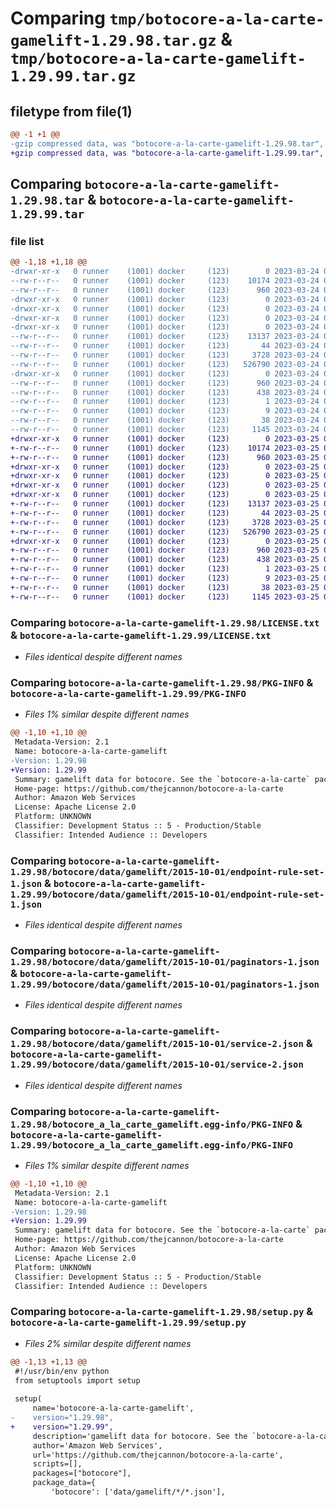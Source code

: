 # Comparing `tmp/botocore-a-la-carte-gamelift-1.29.98.tar.gz` & `tmp/botocore-a-la-carte-gamelift-1.29.99.tar.gz`

## filetype from file(1)

```diff
@@ -1 +1 @@
-gzip compressed data, was "botocore-a-la-carte-gamelift-1.29.98.tar", last modified: Fri Mar 24 01:24:25 2023, max compression
+gzip compressed data, was "botocore-a-la-carte-gamelift-1.29.99.tar", last modified: Sat Mar 25 01:22:48 2023, max compression
```

## Comparing `botocore-a-la-carte-gamelift-1.29.98.tar` & `botocore-a-la-carte-gamelift-1.29.99.tar`

### file list

```diff
@@ -1,18 +1,18 @@
-drwxr-xr-x   0 runner    (1001) docker     (123)        0 2023-03-24 01:24:25.025997 botocore-a-la-carte-gamelift-1.29.98/
--rw-r--r--   0 runner    (1001) docker     (123)    10174 2023-03-24 01:24:24.000000 botocore-a-la-carte-gamelift-1.29.98/LICENSE.txt
--rw-r--r--   0 runner    (1001) docker     (123)      960 2023-03-24 01:24:25.025997 botocore-a-la-carte-gamelift-1.29.98/PKG-INFO
-drwxr-xr-x   0 runner    (1001) docker     (123)        0 2023-03-24 01:24:25.025997 botocore-a-la-carte-gamelift-1.29.98/botocore/
-drwxr-xr-x   0 runner    (1001) docker     (123)        0 2023-03-24 01:24:25.025997 botocore-a-la-carte-gamelift-1.29.98/botocore/data/
-drwxr-xr-x   0 runner    (1001) docker     (123)        0 2023-03-24 01:24:25.025997 botocore-a-la-carte-gamelift-1.29.98/botocore/data/gamelift/
-drwxr-xr-x   0 runner    (1001) docker     (123)        0 2023-03-24 01:24:25.025997 botocore-a-la-carte-gamelift-1.29.98/botocore/data/gamelift/2015-10-01/
--rw-r--r--   0 runner    (1001) docker     (123)    13137 2023-03-24 01:23:57.000000 botocore-a-la-carte-gamelift-1.29.98/botocore/data/gamelift/2015-10-01/endpoint-rule-set-1.json
--rw-r--r--   0 runner    (1001) docker     (123)       44 2023-03-24 01:23:57.000000 botocore-a-la-carte-gamelift-1.29.98/botocore/data/gamelift/2015-10-01/examples-1.json
--rw-r--r--   0 runner    (1001) docker     (123)     3728 2023-03-24 01:23:57.000000 botocore-a-la-carte-gamelift-1.29.98/botocore/data/gamelift/2015-10-01/paginators-1.json
--rw-r--r--   0 runner    (1001) docker     (123)   526790 2023-03-24 01:23:57.000000 botocore-a-la-carte-gamelift-1.29.98/botocore/data/gamelift/2015-10-01/service-2.json
-drwxr-xr-x   0 runner    (1001) docker     (123)        0 2023-03-24 01:24:25.025997 botocore-a-la-carte-gamelift-1.29.98/botocore_a_la_carte_gamelift.egg-info/
--rw-r--r--   0 runner    (1001) docker     (123)      960 2023-03-24 01:24:24.000000 botocore-a-la-carte-gamelift-1.29.98/botocore_a_la_carte_gamelift.egg-info/PKG-INFO
--rw-r--r--   0 runner    (1001) docker     (123)      438 2023-03-24 01:24:25.000000 botocore-a-la-carte-gamelift-1.29.98/botocore_a_la_carte_gamelift.egg-info/SOURCES.txt
--rw-r--r--   0 runner    (1001) docker     (123)        1 2023-03-24 01:24:24.000000 botocore-a-la-carte-gamelift-1.29.98/botocore_a_la_carte_gamelift.egg-info/dependency_links.txt
--rw-r--r--   0 runner    (1001) docker     (123)        9 2023-03-24 01:24:24.000000 botocore-a-la-carte-gamelift-1.29.98/botocore_a_la_carte_gamelift.egg-info/top_level.txt
--rw-r--r--   0 runner    (1001) docker     (123)       38 2023-03-24 01:24:25.025997 botocore-a-la-carte-gamelift-1.29.98/setup.cfg
--rw-r--r--   0 runner    (1001) docker     (123)     1145 2023-03-24 01:24:24.000000 botocore-a-la-carte-gamelift-1.29.98/setup.py
+drwxr-xr-x   0 runner    (1001) docker     (123)        0 2023-03-25 01:22:48.471911 botocore-a-la-carte-gamelift-1.29.99/
+-rw-r--r--   0 runner    (1001) docker     (123)    10174 2023-03-25 01:22:48.000000 botocore-a-la-carte-gamelift-1.29.99/LICENSE.txt
+-rw-r--r--   0 runner    (1001) docker     (123)      960 2023-03-25 01:22:48.471911 botocore-a-la-carte-gamelift-1.29.99/PKG-INFO
+drwxr-xr-x   0 runner    (1001) docker     (123)        0 2023-03-25 01:22:48.467911 botocore-a-la-carte-gamelift-1.29.99/botocore/
+drwxr-xr-x   0 runner    (1001) docker     (123)        0 2023-03-25 01:22:48.467911 botocore-a-la-carte-gamelift-1.29.99/botocore/data/
+drwxr-xr-x   0 runner    (1001) docker     (123)        0 2023-03-25 01:22:48.467911 botocore-a-la-carte-gamelift-1.29.99/botocore/data/gamelift/
+drwxr-xr-x   0 runner    (1001) docker     (123)        0 2023-03-25 01:22:48.471911 botocore-a-la-carte-gamelift-1.29.99/botocore/data/gamelift/2015-10-01/
+-rw-r--r--   0 runner    (1001) docker     (123)    13137 2023-03-25 01:22:12.000000 botocore-a-la-carte-gamelift-1.29.99/botocore/data/gamelift/2015-10-01/endpoint-rule-set-1.json
+-rw-r--r--   0 runner    (1001) docker     (123)       44 2023-03-25 01:22:12.000000 botocore-a-la-carte-gamelift-1.29.99/botocore/data/gamelift/2015-10-01/examples-1.json
+-rw-r--r--   0 runner    (1001) docker     (123)     3728 2023-03-25 01:22:12.000000 botocore-a-la-carte-gamelift-1.29.99/botocore/data/gamelift/2015-10-01/paginators-1.json
+-rw-r--r--   0 runner    (1001) docker     (123)   526790 2023-03-25 01:22:12.000000 botocore-a-la-carte-gamelift-1.29.99/botocore/data/gamelift/2015-10-01/service-2.json
+drwxr-xr-x   0 runner    (1001) docker     (123)        0 2023-03-25 01:22:48.471911 botocore-a-la-carte-gamelift-1.29.99/botocore_a_la_carte_gamelift.egg-info/
+-rw-r--r--   0 runner    (1001) docker     (123)      960 2023-03-25 01:22:48.000000 botocore-a-la-carte-gamelift-1.29.99/botocore_a_la_carte_gamelift.egg-info/PKG-INFO
+-rw-r--r--   0 runner    (1001) docker     (123)      438 2023-03-25 01:22:48.000000 botocore-a-la-carte-gamelift-1.29.99/botocore_a_la_carte_gamelift.egg-info/SOURCES.txt
+-rw-r--r--   0 runner    (1001) docker     (123)        1 2023-03-25 01:22:48.000000 botocore-a-la-carte-gamelift-1.29.99/botocore_a_la_carte_gamelift.egg-info/dependency_links.txt
+-rw-r--r--   0 runner    (1001) docker     (123)        9 2023-03-25 01:22:48.000000 botocore-a-la-carte-gamelift-1.29.99/botocore_a_la_carte_gamelift.egg-info/top_level.txt
+-rw-r--r--   0 runner    (1001) docker     (123)       38 2023-03-25 01:22:48.471911 botocore-a-la-carte-gamelift-1.29.99/setup.cfg
+-rw-r--r--   0 runner    (1001) docker     (123)     1145 2023-03-25 01:22:48.000000 botocore-a-la-carte-gamelift-1.29.99/setup.py
```

### Comparing `botocore-a-la-carte-gamelift-1.29.98/LICENSE.txt` & `botocore-a-la-carte-gamelift-1.29.99/LICENSE.txt`

 * *Files identical despite different names*

### Comparing `botocore-a-la-carte-gamelift-1.29.98/PKG-INFO` & `botocore-a-la-carte-gamelift-1.29.99/PKG-INFO`

 * *Files 1% similar despite different names*

```diff
@@ -1,10 +1,10 @@
 Metadata-Version: 2.1
 Name: botocore-a-la-carte-gamelift
-Version: 1.29.98
+Version: 1.29.99
 Summary: gamelift data for botocore. See the `botocore-a-la-carte` package for more info.
 Home-page: https://github.com/thejcannon/botocore-a-la-carte
 Author: Amazon Web Services
 License: Apache License 2.0
 Platform: UNKNOWN
 Classifier: Development Status :: 5 - Production/Stable
 Classifier: Intended Audience :: Developers
```

### Comparing `botocore-a-la-carte-gamelift-1.29.98/botocore/data/gamelift/2015-10-01/endpoint-rule-set-1.json` & `botocore-a-la-carte-gamelift-1.29.99/botocore/data/gamelift/2015-10-01/endpoint-rule-set-1.json`

 * *Files identical despite different names*

### Comparing `botocore-a-la-carte-gamelift-1.29.98/botocore/data/gamelift/2015-10-01/paginators-1.json` & `botocore-a-la-carte-gamelift-1.29.99/botocore/data/gamelift/2015-10-01/paginators-1.json`

 * *Files identical despite different names*

### Comparing `botocore-a-la-carte-gamelift-1.29.98/botocore/data/gamelift/2015-10-01/service-2.json` & `botocore-a-la-carte-gamelift-1.29.99/botocore/data/gamelift/2015-10-01/service-2.json`

 * *Files identical despite different names*

### Comparing `botocore-a-la-carte-gamelift-1.29.98/botocore_a_la_carte_gamelift.egg-info/PKG-INFO` & `botocore-a-la-carte-gamelift-1.29.99/botocore_a_la_carte_gamelift.egg-info/PKG-INFO`

 * *Files 1% similar despite different names*

```diff
@@ -1,10 +1,10 @@
 Metadata-Version: 2.1
 Name: botocore-a-la-carte-gamelift
-Version: 1.29.98
+Version: 1.29.99
 Summary: gamelift data for botocore. See the `botocore-a-la-carte` package for more info.
 Home-page: https://github.com/thejcannon/botocore-a-la-carte
 Author: Amazon Web Services
 License: Apache License 2.0
 Platform: UNKNOWN
 Classifier: Development Status :: 5 - Production/Stable
 Classifier: Intended Audience :: Developers
```

### Comparing `botocore-a-la-carte-gamelift-1.29.98/setup.py` & `botocore-a-la-carte-gamelift-1.29.99/setup.py`

 * *Files 2% similar despite different names*

```diff
@@ -1,13 +1,13 @@
 #!/usr/bin/env python
 from setuptools import setup
 
 setup(
     name='botocore-a-la-carte-gamelift',
-    version="1.29.98",
+    version="1.29.99",
     description='gamelift data for botocore. See the `botocore-a-la-carte` package for more info.',
     author='Amazon Web Services',
     url='https://github.com/thejcannon/botocore-a-la-carte',
     scripts=[],
     packages=["botocore"],
     package_data={
         'botocore': ['data/gamelift/*/*.json'],
```

